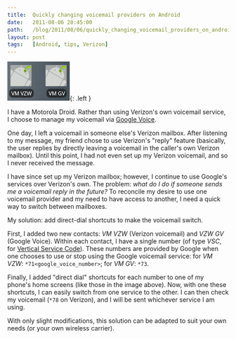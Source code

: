 ```yaml
---
title:  Quickly changing voicemail providers on Android
date:   2011-08-06 20:45:00
path:   /blog/2011/08/06/quickly_changing_voicemail_providers_on_android
layout: post
tags:   [Android, tips, Verizon]
---
```

![](/imgs/vmswitch.png){: .left }

I have a Motorola Droid. Rather than using Verizon's own voicemail service, I choose to manage
my voicemail via [Google Voice][google_voice].

One day, I left a voicemail in someone else's Verizon mailbox. After listening to my message,
my friend chose to use Verizon's "reply" feature (basically, the user replies by directly leaving
a voicemail in the caller's own Verizon mailbox). Until this point, I had not even set up my Verizon
voicemail, and so I never received the message.

I have since set up my Verizon mailbox; however, I continue to use Google's services over Verizon's
own. The problem: *what do I do if someone sends me a voicemail reply in the future?* To reconcile
my desire to use one voicemail provider and my need to have access to another, I need a quick way
to switch between mailboxes.

My solution: add direct-dial shortcuts to make the voicemail switch.

First, I added two new contacts: _VM VZW_ (Verizon voicemail) and _VZW GV_ (Google Voice). Within
each contact, I have a single number (of type _VSC_, for [Vertical Service Code][vsc]). These
numbers are provided by Google when one chooses to use or stop using the Google voicemail service:
for _VM VZW_: `*71<google_voice_number>`; for _VM GV_: `*73`.

Finally, I added "direct dial" shortcuts for each number to one of my phone's home screens (like
those in the image above). Now, with one these shortcuts, I can easily switch from one service
to the other. I can then check my voicemail (`*78` on Verizon), and I will be sent whichever
service I am using.

With only slight modifications, this solution can be adapted to suit your own needs (or your own wireless carrier).

[google_voice]: https://voice.google.com/
[vsc]:          https://en.wikipedia.org/wiki/Vertical_service_code
